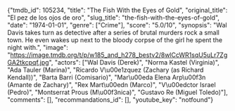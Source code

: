 {"tmdb_id": 105234, "title": "The Fish With the Eyes of Gold", "original_title": "El pez de los ojos de oro", "slug_title": "the-fish-with-the-eyes-of-gold", "date": "1974-01-01", "genre": ["Crime"], "score": "5.0/10", "synopsis": "Wal Davis takes turn as detective after a series of brutal murders rock a small town. He even wakes up next to the bloody corpse of the girl he spent the night with.", "image": "https://image.tmdb.org/t/p/w185_and_h278_bestv2/8wlCcWR1sqU5uLr7ZgGA2tkcpqf.jpg", "actors": ["Wal Davis (Derek)", "Norma Kastel (Virginia)", "Ada Tauler (Marina)", "Ricardo V\u00e1zquez (Zachary (as Richard Kendall))", "Barta Barri (Comisario)", "Mar\u00eda Elena Arp\u00f3n (Amante de Zachary)", "Rex Mart\u00edn (Marco)", "V\u00edctor Israel (Pedro)", "Montserrat Prous (M\u00f3nica)", "Gustavo Re (Miguel Toledo)"], "comments": [], "recommandations_id": [], "youtube_key": "notfound"}